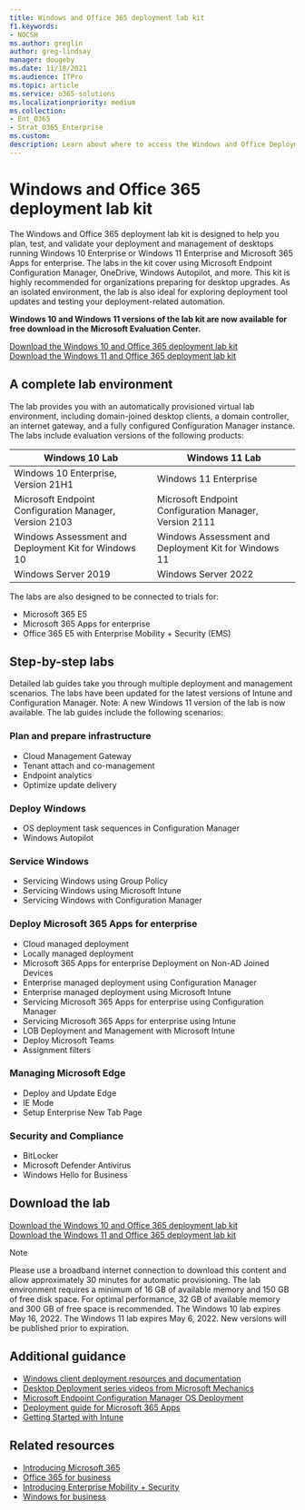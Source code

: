 ```yaml
---
title: Windows and Office 365 deployment lab kit
f1.keywords:
- NOCSH
ms.author: greglin
author: greg-lindsay
manager: dougeby
ms.date: 11/18/2021
ms.audience: ITPro
ms.topic: article
ms.service: o365-solutions
ms.localizationpriority: medium
ms.collection:
- Ent_O365
- Strat_O365_Enterprise
ms.custom:
description: Learn about where to access the Windows and Office Deployment Lab Kit.
---
```


# Windows and Office 365 deployment lab kit

The Windows and Office 365 deployment lab kit is designed to help you plan, test, and validate your deployment and management of desktops running Windows 10 Enterprise or Windows 11 Enterprise and Microsoft 365 Apps for enterprise. The labs in the kit cover using Microsoft Endpoint Configuration Manager, OneDrive, Windows Autopilot, and more. This kit is highly recommended for organizations preparing for desktop upgrades. As an isolated environment, the lab is also ideal for exploring deployment tool updates and testing your deployment-related automation.

**Windows 10 and Windows 11 versions of the lab kit are now available for free download in the Microsoft Evaluation Center.**

[Download the Windows 10 and Office 365 deployment lab kit](https://www.microsoft.com/evalcenter/evaluate-lab-kit)<br>
[Download the Windows 11 and Office 365 deployment lab kit](https://www.microsoft.com/evalcenter/evaluate-windows-11-office-365-lab-kit)

## A complete lab environment

The lab provides you with an automatically provisioned virtual lab environment, including domain-joined desktop clients, a domain controller, an internet gateway, and a fully configured Configuration Manager instance. The labs include evaluation versions of the following products:


|Windows 10 Lab  |Windows 11 Lab  |
|---------|---------|
|Windows 10 Enterprise, Version 21H1      | Windows 11 Enterprise        |
|Microsoft Endpoint Configuration Manager, Version 2103     |  Microsoft Endpoint Configuration Manager, Version 2111      | 
|Windows Assessment and Deployment Kit for Windows 10     |  Windows Assessment and Deployment Kit for Windows 11      | 
|Windows Server 2019     |  Windows Server 2022      | 

The labs are also designed to be connected to trials for:

- Microsoft 365 E5
- Microsoft 365 Apps for enterprise
- Office 365 E5 with Enterprise Mobility + Security (EMS)

## Step-by-step labs

Detailed lab guides take you through multiple deployment and management scenarios. The labs have been updated for the latest versions of Intune and Configuration Manager. Note: A new Windows 11 version of the lab is now available. The lab guides include the following scenarios: 

### Plan and prepare infrastructure

- Cloud Management Gateway 
- Tenant attach and co-management
- Endpoint analytics
- Optimize update delivery

### Deploy Windows 

- OS deployment task sequences in Configuration Manager
- Windows Autopilot

### Service Windows 

- Servicing Windows using Group Policy
- Servicing Windows using Microsoft Intune
- Servicing Windows with Configuration Manager

### Deploy Microsoft 365 Apps for enterprise

- Cloud managed deployment
- Locally managed deployment
- Microsoft 365 Apps for enterprise Deployment on Non-AD Joined Devices
- Enterprise managed deployment using Configuration Manager
- Enterprise managed deployment using Microsoft Intune
- Servicing Microsoft 365 Apps for enterprise using Configuration Manager
- Servicing Microsoft 365 Apps for enterprise using Intune
- LOB Deployment and Management with Microsoft Intune
- Deploy Microsoft Teams
- Assignment filters

### Managing Microsoft Edge 

- Deploy and Update Edge	
- IE Mode
- Setup Enterprise New Tab Page	

### Security and Compliance 

- BitLocker	
- Microsoft Defender Antivirus	
- Windows Hello for Business	

## Download the lab
[Download the Windows 10 and Office 365 deployment lab kit](https://www.microsoft.com/evalcenter/evaluate-lab-kit)<br>
[Download the Windows 11 and Office 365 deployment lab kit](https://www.microsoft.com/evalcenter/evaluate-windows-11-office-365-lab-kit)

> [!NOTE]
> Please use a broadband internet connection to download this content and allow approximately 30 minutes for automatic provisioning. The lab environment requires a minimum of 16 GB of available memory and 150 GB of free disk space. For optimal performance, 32 GB of available memory and 300 GB of free space is recommended. The Windows 10 lab expires May 16, 2022. The Windows 11 lab expires May 6, 2022. New versions will be published prior to expiration.

## Additional guidance

- [Windows client deployment resources and documentation](/windows/deployment)
- [Desktop Deployment series videos from Microsoft Mechanics](https://www.aka.ms/watchhowtoshift)
- [Microsoft Endpoint Configuration Manager OS Deployment](/mem/configmgr/osd/understand/introduction-to-operating-system-deployment)
- [Deployment guide for Microsoft 365 Apps](/deployoffice/deployment-guide-microsoft-365-apps)
- [Getting Started with Intune](/intune/get-started-evaluation)

## Related resources

- [Introducing Microsoft 365](https://www.microsoft.com/microsoft-365/default.aspx)
- [Office 365 for business](https://products.office.com/business/office)
- [Introducing Enterprise Mobility + Security](https://www.microsoft.com/cloud-platform/enterprise-mobility-security)
- [Windows for business](https://www.microsoft.com/windows/business)

